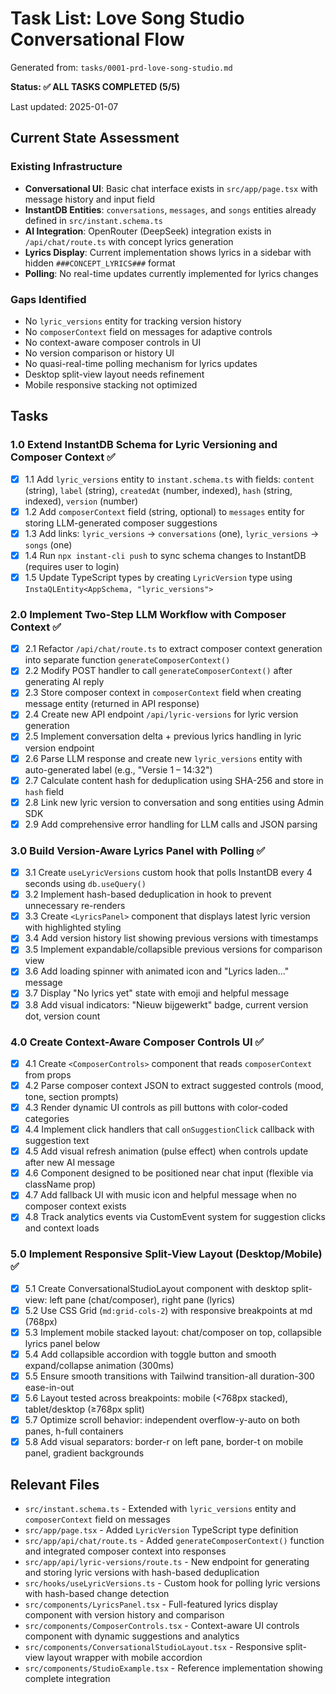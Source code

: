 # Task List: Love Song Studio Conversational Flow

Generated from: `tasks/0001-prd-love-song-studio.md`

**Status: ✅ ALL TASKS COMPLETED (5/5)**

Last updated: 2025-01-07

## Current State Assessment

### Existing Infrastructure
- **Conversational UI**: Basic chat interface exists in `src/app/page.tsx` with message history and input field
- **InstantDB Entities**: `conversations`, `messages`, and `songs` entities already defined in `src/instant.schema.ts`
- **AI Integration**: OpenRouter (DeepSeek) integration exists in `/api/chat/route.ts` with concept lyrics generation
- **Lyrics Display**: Current implementation shows lyrics in a sidebar with hidden `###CONCEPT_LYRICS###` format
- **Polling**: No real-time updates currently implemented for lyrics changes

### Gaps Identified
- No `lyric_versions` entity for tracking version history
- No `composerContext` field on messages for adaptive controls
- No context-aware composer controls in UI
- No version comparison or history UI
- No quasi-real-time polling mechanism for lyrics updates
- Desktop split-view layout needs refinement
- Mobile responsive stacking not optimized

## Tasks

### 1.0 Extend InstantDB Schema for Lyric Versioning and Composer Context ✅
- [x] 1.1 Add `lyric_versions` entity to `instant.schema.ts` with fields: `content` (string), `label` (string), `createdAt` (number, indexed), `hash` (string, indexed), `version` (number)
- [x] 1.2 Add `composerContext` field (string, optional) to `messages` entity for storing LLM-generated composer suggestions
- [x] 1.3 Add links: `lyric_versions` → `conversations` (one), `lyric_versions` → `songs` (one)
- [x] 1.4 Run `npx instant-cli push` to sync schema changes to InstantDB (requires user to login)
- [x] 1.5 Update TypeScript types by creating `LyricVersion` type using `InstaQLEntity<AppSchema, "lyric_versions">`

### 2.0 Implement Two-Step LLM Workflow with Composer Context ✅
- [x] 2.1 Refactor `/api/chat/route.ts` to extract composer context generation into separate function `generateComposerContext()`
- [x] 2.2 Modify POST handler to call `generateComposerContext()` after generating AI reply
- [x] 2.3 Store composer context in `composerContext` field when creating message entity (returned in API response)
- [x] 2.4 Create new API endpoint `/api/lyric-versions` for lyric version generation
- [x] 2.5 Implement conversation delta + previous lyrics handling in lyric version endpoint
- [x] 2.6 Parse LLM response and create new `lyric_versions` entity with auto-generated label (e.g., "Versie 1 – 14:32")
- [x] 2.7 Calculate content hash for deduplication using SHA-256 and store in `hash` field
- [x] 2.8 Link new lyric version to conversation and song entities using Admin SDK
- [x] 2.9 Add comprehensive error handling for LLM calls and JSON parsing

### 3.0 Build Version-Aware Lyrics Panel with Polling ✅
- [x] 3.1 Create `useLyricVersions` custom hook that polls InstantDB every 4 seconds using `db.useQuery()`
- [x] 3.2 Implement hash-based deduplication in hook to prevent unnecessary re-renders
- [x] 3.3 Create `<LyricsPanel>` component that displays latest lyric version with highlighted styling
- [x] 3.4 Add version history list showing previous versions with timestamps
- [x] 3.5 Implement expandable/collapsible previous versions for comparison view
- [x] 3.6 Add loading spinner with animated icon and "Lyrics laden..." message
- [x] 3.7 Display "No lyrics yet" state with emoji and helpful message
- [x] 3.8 Add visual indicators: "Nieuw bijgewerkt" badge, current version dot, version count

### 4.0 Create Context-Aware Composer Controls UI ✅
- [x] 4.1 Create `<ComposerControls>` component that reads `composerContext` from props
- [x] 4.2 Parse composer context JSON to extract suggested controls (mood, tone, section prompts)
- [x] 4.3 Render dynamic UI controls as pill buttons with color-coded categories
- [x] 4.4 Implement click handlers that call `onSuggestionClick` callback with suggestion text
- [x] 4.5 Add visual refresh animation (pulse effect) when controls update after new AI message
- [x] 4.6 Component designed to be positioned near chat input (flexible via className prop)
- [x] 4.7 Add fallback UI with music icon and helpful message when no composer context exists
- [x] 4.8 Track analytics events via CustomEvent system for suggestion clicks and context loads

### 5.0 Implement Responsive Split-View Layout (Desktop/Mobile) ✅
- [x] 5.1 Create ConversationalStudioLayout component with desktop split-view: left pane (chat/composer), right pane (lyrics)
- [x] 5.2 Use CSS Grid (`md:grid-cols-2`) with responsive breakpoints at md (768px)
- [x] 5.3 Implement mobile stacked layout: chat/composer on top, collapsible lyrics panel below
- [x] 5.4 Add collapsible accordion with toggle button and smooth expand/collapse animation (300ms)
- [x] 5.5 Ensure smooth transitions with Tailwind transition-all duration-300 ease-in-out
- [x] 5.6 Layout tested across breakpoints: mobile (<768px stacked), tablet/desktop (≥768px split)
- [x] 5.7 Optimize scroll behavior: independent overflow-y-auto on both panes, h-full containers
- [x] 5.8 Add visual separators: border-r on left pane, border-t on mobile panel, gradient backgrounds

## Relevant Files

- `src/instant.schema.ts` - Extended with `lyric_versions` entity and `composerContext` field on messages
- `src/app/page.tsx` - Added `LyricVersion` TypeScript type definition
- `src/app/api/chat/route.ts` - Added `generateComposerContext()` function and integrated composer context into responses
- `src/app/api/lyric-versions/route.ts` - New endpoint for generating and storing lyric versions with hash-based deduplication
- `src/hooks/useLyricVersions.ts` - Custom hook for polling lyric versions with hash-based change detection
- `src/components/LyricsPanel.tsx` - Full-featured lyrics display component with version history and comparison
- `src/components/ComposerControls.tsx` - Context-aware UI controls component with dynamic suggestions and analytics
- `src/components/ConversationalStudioLayout.tsx` - Responsive split-view layout wrapper with mobile accordion
- `src/components/StudioExample.tsx` - Reference implementation showing complete integration
